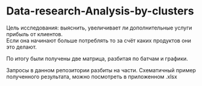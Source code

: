# Data-research-Analysis-by-clusters

Цель исследования: выяснить, увеличивает ли дополнительные услуги прибыль от клиентов.  
Если она начинают больше потреблять то за счёт каких продуктов они это делают. 

По итогу были получены две матрица, разбитая по батчам и графики. 

Запросы в данном репозитории разбиты на части. 
Схематичный пример полученного результата, можно посмотреть в приложенном .xlsx
